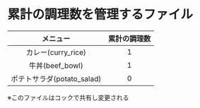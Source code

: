 # 累計の調理数を管理するファイル

|メニュー|累計の調理数|
|:--:|:--:|
|カレー(curry_rice)|1|
|牛丼(beef_bowl)　|1|
|ポテトサラダ(potato_salad)|0|

※このファイルはコックで共有し変更される
